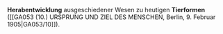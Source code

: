 
**Herabentwicklung** ausgeschiedener Wesen zu heutigen **Tierformen** ([[GA053 (10.) URSPRUNG UND ZIEL DES MENSCHEN, Berlin, 9. Februar 1905|GA053/10]]).
